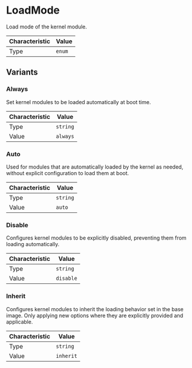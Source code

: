 <!-- THIS FILE IS AUTOMATICALLY GENERATED BY DOCBUILDER, DO NOT EDIT MANUALLY! -->

# LoadMode

Load mode of the kernel module.

| Characteristic | Value  |
| -------------- | ------ |
| Type           | `enum` |

## Variants

### Always

Set kernel modules to be loaded automatically at boot time.

| Characteristic | Value    |
| -------------- | -------- |
| Type           | `string` |
| Value          | `always` |

### Auto

Used for modules that are automatically loaded by the kernel as needed, without explicit configuration to load them at boot.

| Characteristic | Value    |
| -------------- | -------- |
| Type           | `string` |
| Value          | `auto`   |

### Disable

Configures kernel modules to be explicitly disabled, preventing them from loading automatically.

| Characteristic | Value     |
| -------------- | --------- |
| Type           | `string`  |
| Value          | `disable` |

### Inherit

Configures kernel modules to inherit the loading behavior set in the base image. Only applying new options where they are explicitly provided and applicable.

| Characteristic | Value     |
| -------------- | --------- |
| Type           | `string`  |
| Value          | `inherit` |

